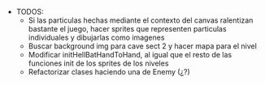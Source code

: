 - TODOS:
    - Si las particulas hechas mediante el contexto del canvas ralentizan bastante el juego, hacer sprites que representen particulas individuales y dibujarlas como imagenes
    - Buscar background img para cave sect 2 y hacer mapa para el nivel
    - Modificar initHellBatHandToHand, al igual que el resto de las funciones init de los sprites de los niveles
    - Refactorizar clases haciendo una de Enemy (¿?)